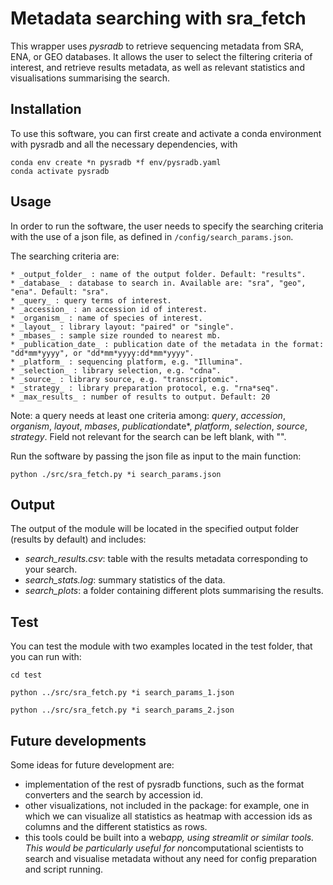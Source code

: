 # Metadata searching with sra_fetch

This wrapper uses *pysradb* to retrieve sequencing metadata from SRA, ENA, or GEO databases. It allows the user to select the filtering criteria of interest, and retrieve results metadata, as well as relevant statistics and visualisations summarising the search.


## Installation
To use this software, you can first create and activate a conda environment with pysradb and all the necessary dependencies, with
```
conda env create *n pysradb *f env/pysradb.yaml
conda activate pysradb
```

## Usage
In order to run the software, the user needs to specify the searching criteria with the use of a json file, as defined in `/config/search_params.json`.

The searching criteria are:
```
* _output_folder_ : name of the output folder. Default: "results".
* _database_ : database to search in. Available are: "sra", "geo", "ena". Default: "sra".
* _query_ : query terms of interest.
* _accession_ : an accession id of interest.
* _organism_ : name of species of interest.
* _layout_ : library layout: "paired" or "single".
* _mbases_ : sample size rounded to nearest mb.
* _publication_date_ : publication date of the metadata in the format: "dd*mm*yyyy", or "dd*mm*yyyy:dd*mm*yyyy".
* _platform_ : sequencing platform, e.g. "Illumina".
* _selection_ : library selection, e.g. "cdna".
* _source_ : library source, e.g. "transcriptomic".
* _strategy_ : library preparation protocol, e.g. "rna*seq".
* _max_results_ : number of results to output. Default: 20
```

Note: a query needs at least one criteria among: *query*, *accession*, *organism*, *layout*, *mbases*, *publication*date*, *platform*, *selection*, *source*, *strategy*. Field not relevant for the search can be left blank, with "".


Run the software by passing the json file as input to the main function:
```
python ./src/sra_fetch.py *i search_params.json
```

## Output
The output of the module will be located in the specified output folder (results by default) and includes:
* *search_results.csv*: table with the results metadata corresponding to your search.
* *search_stats.log*: summary statistics of the data.
* *search_plots*: a folder containing different plots summarising the results.

## Test
You can test the module with two examples located in the test folder, that you can run with:
```
cd test

python ../src/sra_fetch.py *i search_params_1.json

python ../src/sra_fetch.py *i search_params_2.json
```

## Future developments
Some ideas for future development are:
* implementation of the rest of pysradb functions, such as the format converters and the search by accession id. 
* other visualizations, not included in the package: for example, one in which we can visualize all statistics as heatmap with accession ids as columns and the different statistics as rows. 
* this tools could be built into a web*app, using streamlit or similar tools. This would be particularly useful for non*computational scientists to search and visualise metadata without any need for config preparation and script running. 
